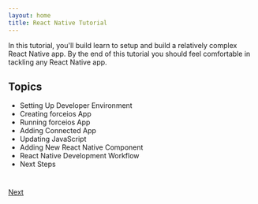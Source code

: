 ```yaml
---
layout: home
title: React Native Tutorial
---
```

In this tutorial, you'll build learn to setup and build a relatively complex React Native app. By the end of this tutorial you should feel comfortable in tackling any React Native app.


## Topics

- Setting Up Developer Environment
- Creating forceios App
- Running forceios App
- Adding Connected App
- Updating JavaScript
- Adding New React Native Component
- React Native Development Workflow
- Next Steps

<div class="row" style="margin-top:40px;">
<div class="col-sm-12">
<a href="1-react-native-tutorial-setup-developer-environment.html" class="btn btn-default pull-right">Next <i class="glyphicon glyphicon-chevron-right"></i></a>
</div>
</div>
